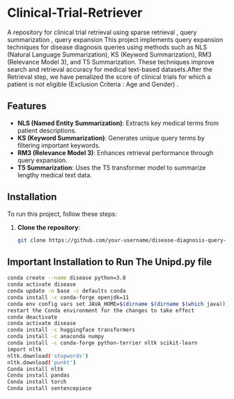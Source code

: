 # Clinical-Trial-Retriever
A repository for clinical trial retrieval using sparse retrieval , query summarization , query expansion 
This project implements query expansion techniques for disease diagnosis queries using methods such as NLS (Natural Language Summarization), KS (Keyword Summarization), RM3 (Relevance Model 3), and T5 Summarization. These techniques improve search and retrieval accuracy for medical text-based datasets.After the Retrieval step, we have penalized the score of clinical trials for which a patient is not eligible (Exclusion Criteria : Age and Gender) .

## Features

- **NLS (Named Entity Summarization)**: Extracts key medical terms from patient descriptions.
- **KS (Keyword Summarization)**: Generates unique query terms by filtering important keywords.
- **RM3 (Relevance Model 3)**: Enhances retrieval performance through query expansion.
- **T5 Summarization**: Uses the T5 transformer model to summarize lengthy medical text data.

## Installation

To run this project, follow these steps:

1. **Clone the repository**:
   ```bash
   git clone https://github.com/your-username/disease-diagnosis-query-expansion.git
## Important Installation to Run The Unipd.py file 
```bash
conda create --name disease python=3.8
conda activate disease
conda update -n base -c defaults conda
conda install -c conda-forge openjdk=11
conda env config vars set JAVA_HOME=$(dirname $(dirname $(which java)))  [set the JAVA_HOME environment variable to point to the Java installation:]
restart the Conda environment for the changes to take effect
conda deactivate
conda activate disease
conda install -c huggingface transformers
conda install -c anaconda numpy
conda install -c conda-forge python-terrier nltk scikit-learn
import nltk
nltk.download('stopwords')
nltk.download('punkt')
Conda install nltk
Conda install pandas
Conda install torch
Conda install sentencepiece


